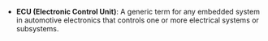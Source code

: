 - **ECU (Electronic Control Unit)**: A generic term for any embedded system in automotive electronics that controls one or more electrical systems or subsystems.